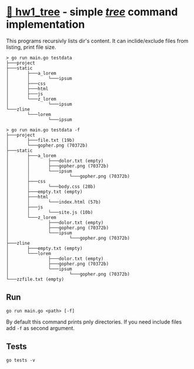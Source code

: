 # [:deciduous_tree: **hw1_tree**](https://github.com/ntnbrtnkv/coursera-go/tree/master/hw1_tree) - simple [*tree*](https://en.wikipedia.org/wiki/Tree_(command)) command implementation

This programs recursivly lists dir's content. It can inclide/exclude files from listing, print file size.

```
> go run main.go testdata
├───project
├───static
│       ├───a_lorem
│       │       └───ipsum
│       ├───css
│       ├───html
│       ├───js
│       └───z_lorem
│               └───ipsum
└───zline
        └───lorem
                └───ipsum

> go run main.go testdata -f
├───project
│       ├───file.txt (19b)
│       └───gopher.png (70372b)
├───static
│       ├───a_lorem
│       │       ├───dolor.txt (empty)
│       │       ├───gopher.png (70372b)
│       │       └───ipsum
│       │               └───gopher.png (70372b)
│       ├───css
│       │       └───body.css (28b)
│       ├───empty.txt (empty)
│       ├───html
│       │       └───index.html (57b)
│       ├───js
│       │       └───site.js (10b)
│       └───z_lorem
│               ├───dolor.txt (empty)
│               ├───gopher.png (70372b)
│               └───ipsum
│                       └───gopher.png (70372b)
├───zline
│       ├───empty.txt (empty)
│       └───lorem
│               ├───dolor.txt (empty)
│               ├───gopher.png (70372b)
│               └───ipsum
│                       └───gopher.png (70372b)
└───zzfile.txt (empty)
```

## Run

```
go run main.go <path> [-f]
```

By default this command prints pnly directories. If you need include files add `-f` as second argument.

## Tests

```
go tests -v
```
